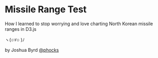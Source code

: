 # Missile Range Test

How I learned to stop worrying and love charting North Korean missile ranges in D3.js

ヽ(๏∀๏ )ﾉ

by Joshua Byrd [@phocks](http://twitter.com/phocks)
